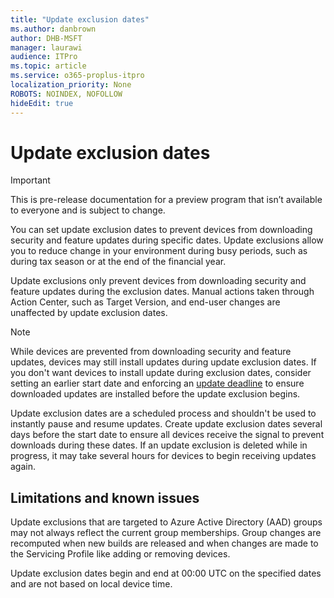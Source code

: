 ```yaml
---
title: "Update exclusion dates"
ms.author: danbrown
author: DHB-MSFT
manager: laurawi
audience: ITPro
ms.topic: article
ms.service: o365-proplus-itpro
localization_priority: None
ROBOTS: NOINDEX, NOFOLLOW
hideEdit: true
---
```


# Update exclusion dates

> [!IMPORTANT]
> This is pre-release documentation for a preview program that isn’t available to everyone and is subject to change.

You can set update exclusion dates to prevent devices from downloading security and feature updates during specific dates. Update exclusions allow you to reduce change in your environment during busy periods, such as during tax season or at the end of the financial year.

Update exclusions only prevent devices from downloading security and feature updates during the exclusion dates. Manual actions taken through Action Center, such as Target Version, and end-user changes are unaffected by update exclusion dates.

> [!NOTE]
> While devices are prevented from downloading security and feature updates, devices may still install updates during update exclusion dates. If you don't want devices to install update during exclusion dates, consider setting an earlier start date and enforcing an [update deadline](update-deadline.md) to ensure downloaded updates are installed before the update exclusion begins.

Update exclusion dates are a scheduled process and shouldn't be used to instantly pause and resume updates. Create update exclusion dates several days before the start date to ensure all devices receive the signal to prevent downloads during these dates. If an update exclusion is deleted while in progress, it may take several hours for devices to begin receiving updates again.

## Limitations and known issues

Update exclusions that are targeted to Azure Active Directory (AAD) groups may not always reflect the current group memberships. Group changes are recomputed when new builds are released and when changes are made to the Servicing Profile like adding or removing devices.

<!--
When update exclusions are targeted to Azure Active Directory (AAD) groups, the devices impacted by the exclusion will reflect group membership when the exclusion was created. Exclusion dates won't impact users added to targeted AAD groups after the exclusion is created. Exclusion dates will still impact users that leave targeted AAD groups after the exclusion was created, unless the exclusion is deleted and re-created.
-->

Update exclusion dates begin and end at 00:00 UTC on the specified dates and are not based on local device time.
